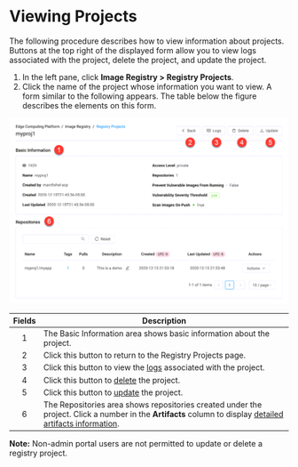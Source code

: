 # Viewing Projects

The following procedure describes how to view information about projects. Buttons at the top right of the displayed form allow you to view logs associated with the project, delete the project, and update the project.

1. In the left pane, click **Image Registry > Registry Projects**.
2. Click the name of the project whose information you want to view. A form similar to the following appears. The table below the figure describes the elements on this form.

<p align=center><img src="/docs/resources/images/registry/edit-project.png" width="700"></p>

| **Fields**   | **Description**                                                                                           |
| :----------: | --------------------------------------------------------------------------------------------------------- |
| 1            | The Basic Information area shows basic information about the project.                                     |
| 2            | Click this button to return to the Registry Projects page.                                                |
| 3            | Click this button to view the [logs](</docs/portal/image-registry/viewing-logs.md>) associated with the project.  |
| 4            | Click this button to [delete](</docs/portal/image-registry/deleting-projects.md>) the project.            |
| 5            | Click this button to [update](</docs/portal/image-registry/updating-projects.md>) the project.            |
| 6            | The Repositories area shows repositories created under the project. Click a number in the **Artifacts** column to display [detailed artifacts information](</docs/portal/image-registry/managing-artifacts-under-a-repository.md>).                                                               |

**Note:** Non-admin portal users are not permitted to update or delete a registry project.
